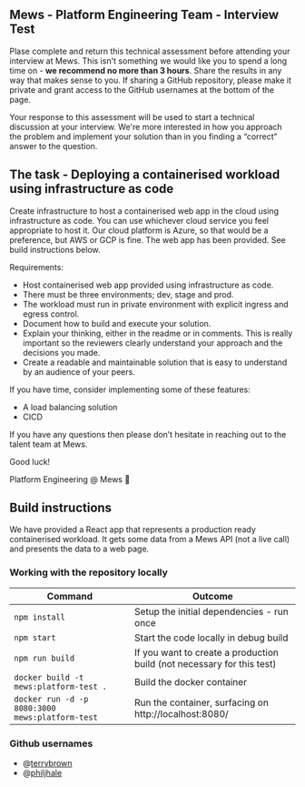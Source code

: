 ## Mews - Platform Engineering Team - Interview Test

Plase complete and return this technical assessment before attending your interview at Mews. This isn't something we would like you to spend a long time on - **we recommend no more than 3 hours**. Share the results in any way that makes sense to you. If sharing a GitHub repository, please make it private and grant access to the GitHub usernames at the bottom of the page.

Your response to this assessment will be used to start a technical discussion at your interview. We're more interested in how you approach the problem and implement your solution than in you finding a “correct” answer to the question.

## The task - Deploying a containerised workload using infrastructure as code

Create infrastructure to host a containerised web app in the cloud using infrastructure as code. You can use whichever cloud service you feel appropriate to host it. Our cloud platform is Azure, so that would be a preference, but AWS or GCP is fine. The web app has been provided. See build instructions below.

Requirements:
* Host containerised web app provided using infrastructure as code.
* There must be three environments; dev, stage and prod.
* The workload must run in private environment with explicit ingress and egress control.
* Document how to build and execute your solution.
* Explain your thinking, either in the readme or in comments. This is really important so the reviewers clearly understand your approach and the decisions you made.
* Create a readable and maintainable solution that is easy to understand by an audience of your peers.


If you have time, consider implementing some of these features:
* A load balancing solution
* CICD

If you have any questions then please don’t hesitate in reaching out to the talent team at Mews.

Good luck!

Platform Engineering @ Mews 🙂


## Build instructions
We have provided a React app that represents a production ready containerised workload. It gets some data from a Mews API (not a live call) and presents the data to a web page.


### Working with the repository locally

| Command                                         | Outcome                                                                |
|-------------------------------------------------|------------------------------------------------------------------------|
| `npm install`                                   | Setup the initial dependencies - run once                              |
| `npm start`                                     | Start the code locally in debug build                                  |
| `npm run build`                                 | If you want to create a production build (not necessary for this test) |
| `docker build -t mews:platform-test .`          | Build the docker container                                             |
| `docker run -d -p 8080:3000 mews:platform-test` | Run the container, surfacing on http://localhost:8080/                 |

### Github usernames

- @[terrybrown](https://github.com/terrybrown)
- @[philjhale](https://github.com/philjhale)

